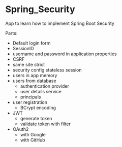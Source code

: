 # Spring_Security

App to learn how to implement Spring Boot Security

Parts:
- Default login form
- SessionID
- username and password in application properties
- CSRF
- same site strict
- security config stateless session
- users in app memory
- users from database
  - authentication provider
  - user details service
  - principals
- user registration
  - BCrypt encoding
- JWT
  - generate token
  - validate token with filter
- OAuth2
  - with Google
  - with GitHub